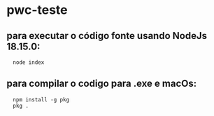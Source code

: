 # pwc-teste

## para executar o código fonte usando NodeJs 18.15.0:

```
  node index
```

## para compilar o codigo para .exe e macOs:

```
  npm install -g pkg
  pkg .
```